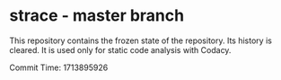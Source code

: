 # strace - master branch

This repository contains the frozen state of the repository.
Its history is cleared. It is used only for static code
analysis with Codacy.

Commit Time: 1713895926
